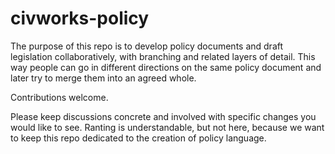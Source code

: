 # civworks-policy

The purpose of this repo is to develop policy documents and draft legislation collaboratively, with branching and related layers of detail.  This way people can go in different directions on the same policy document and later try to merge them into an agreed whole.

Contributions welcome.

Please keep discussions concrete and involved with specific changes you would like to see.  Ranting is understandable, but not here, because we want to keep this repo dedicated to the creation of policy language.
